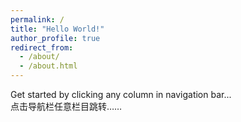 ```yaml
---
permalink: /
title: "Hello World!"
author_profile: true
redirect_from: 
  - /about/
  - /about.html
---
```


Get started by clicking any column in navigation bar...<br>
点击导航栏任意栏目跳转……
